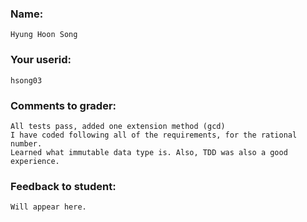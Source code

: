 ### Name: 
	
	Hyung Hoon Song

### Your userid: 

	hsong03

### Comments to grader:

	All tests pass, added one extension method (gcd)
	I have coded following all of the requirements, for the rational number. 
	Learned what immutable data type is. Also, TDD was also a good experience.

### Feedback to student:

	Will appear here.
